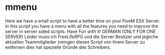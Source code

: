 # mmenu
Here we have a small script to have a better time on your FiveM ESX Server. In this script you have a menu with all the features you need to improve the server in server sided scripts. Have Fun with it!
GERMAN (ONLY FOR ONE SERVER)
Leider muss ich FreeLifeRPG und die Server Besitzer und jegliche aktuellen Teammitglieder zwingen dieses Script von ihrem Server zu entfernen dies hat spezielle Gründe des Schreibers.
